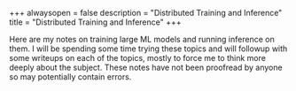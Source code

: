 +++
alwaysopen = false
description = "Distributed Training and Inference"
title = "Distributed Training and Inference"
+++

Here are my notes on training large ML models and running inference on them. I will be spending some time trying these topics and will followup with some writeups on each of the topics, mostly to force me to think more deeply about the subject. These notes have not been proofread by anyone so may potentially contain errors. 
